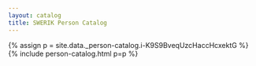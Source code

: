```yaml
---
layout: catalog
title: SWERIK Person Catalog
---
```

{% assign p = site.data._person-catalog.i-K9S9BveqUzcHaccHcxektG %}
{% include person-catalog.html p=p %}

